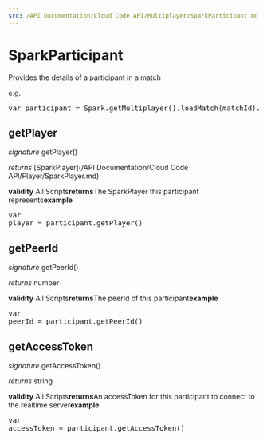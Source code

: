 ```yaml
---
src: /API Documentation/Cloud Code API/Multiplayer/SparkParticipant.md
---
```


# SparkParticipant

Provides the details of a participant in a match

e.g.

<pre rel="highlighter" code-brush="js" contenteditable="false">var participant = Spark.getMultiplayer().loadMatch(matchId).getParticipants[0];</pre>



## getPlayer
_signature_ getPlayer()</p>
_returns_ [SparkPlayer](/API Documentation/Cloud Code API/Player/SparkPlayer.md)</p>
<b>validity</b> All Scripts<b>returns</b>The SparkPlayer this participant represents<b>example</b><pre rel="highlighter" code-brush="js" contenteditable="false">var player = participant.getPlayer()</pre>

## getPeerId
_signature_ getPeerId()</p>
_returns_ number</p>
<b>validity</b> All Scripts<b>returns</b>The peerId of this participant<b>example</b><pre rel="highlighter" code-brush="js" contenteditable="false">var peerId = participant.getPeerId()</pre>

## getAccessToken
_signature_ getAccessToken()</p>
_returns_ string</p>
<b>validity</b> All Scripts<b>returns</b>An accessToken for this participant to connect to the realtime server<b>example</b><pre rel="highlighter" code-brush="js" contenteditable="false">var accessToken = participant.getAccessToken()</pre>

